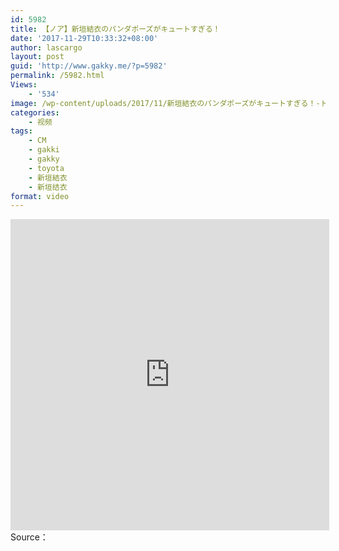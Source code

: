 ```yaml
---
id: 5982
title: 【ノア】新垣結衣のパンダポーズがキュートすぎる！
date: '2017-11-29T10:33:32+08:00'
author: lascargo
layout: post
guid: 'http://www.gakky.me/?p=5982'
permalink: /5982.html
Views:
    - '534'
image: /wp-content/uploads/2017/11/新垣結衣のパンダポーズがキュートすぎる！-トヨタ「NOAH」.jpg
categories:
    - 视频
tags:
    - CM
    - gakki
    - gakky
    - toyota
    - 新垣結衣
    - 新垣结衣
format: video
---
```


<iframe allowfullscreen="allowfullscreen" frameborder="0" height="498" loading="lazy" src="http://player.youku.com/embed/XMzE5MTUzNTI2MA==" width="510"></iframe>  
Source：<https://www.youtube.com/watch?v=d3D06wpvgnw>